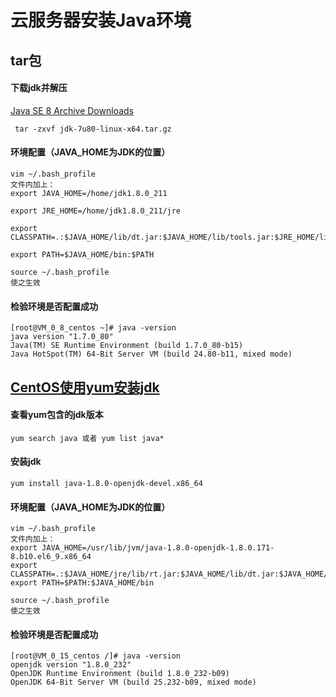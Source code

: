 # 云服务器安装Java环境

## tar包
#### 下载jdk并解压
[Java SE 8 Archive Downloads](https://www.oracle.com/technetwork/java/javase/downloads/java-archive-javase8-2177648.html)

```
 tar -zxvf jdk-7u80-linux-x64.tar.gz
```


#### 环境配置（JAVA_HOME为JDK的位置）
```
vim ~/.bash_profile
文件内加上：
export JAVA_HOME=/home/jdk1.8.0_211

export JRE_HOME=/home/jdk1.8.0_211/jre

export CLASSPATH=.:$JAVA_HOME/lib/dt.jar:$JAVA_HOME/lib/tools.jar:$JRE_HOME/lib

export PATH=$JAVA_HOME/bin:$PATH

source ~/.bash_profile
使之生效
```
#### 检验环境是否配置成功

```
[root@VM_0_8_centos ~]# java -version
java version "1.7.0_80"
Java(TM) SE Runtime Environment (build 1.7.0_80-b15)
Java HotSpot(TM) 64-Bit Server VM (build 24.80-b11, mixed mode)

```

## [CentOS使用yum安装jdk](https://segmentfault.com/a/1190000015389941)
#### 查看yum包含的jdk版本
```
yum search java 或者 yum list java*
```
#### 安装jdk

```
yum install java-1.8.0-openjdk-devel.x86_64
```
#### 环境配置（JAVA_HOME为JDK的位置）
```
vim ~/.bash_profile
文件内加上：
export JAVA_HOME=/usr/lib/jvm/java-1.8.0-openjdk-1.8.0.171-8.b10.el6_9.x86_64
export CLASSPATH=.:$JAVA_HOME/jre/lib/rt.jar:$JAVA_HOME/lib/dt.jar:$JAVA_HOME/lib/tools.jar
export PATH=$PATH:$JAVA_HOME/bin

source ~/.bash_profile
使之生效
```
#### 检验环境是否配置成功

```
[root@VM_0_15_centos /]# java -version
openjdk version "1.8.0_232"
OpenJDK Runtime Environment (build 1.8.0_232-b09)
OpenJDK 64-Bit Server VM (build 25.232-b09, mixed mode)
```



